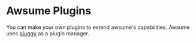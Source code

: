 # Awsume Plugins

You can make your own plugins to extend awsume's capabilities. Awsume uses [pluggy](https://pluggy.readthedocs.io/en/latest/) as a plugin manager.
